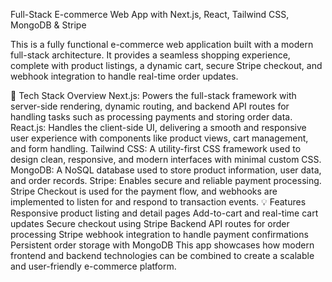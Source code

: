 Full-Stack E-commerce Web App with Next.js, React, Tailwind CSS, MongoDB & Stripe

This is a fully functional e-commerce web application built with a modern full-stack architecture. It provides a seamless shopping experience, complete with product listings, a dynamic cart, secure Stripe checkout, and webhook integration to handle real-time order updates.

🔧 Tech Stack Overview
Next.js: Powers the full-stack framework with server-side rendering, dynamic routing, and backend API routes for handling tasks such as processing payments and storing order data.
React.js: Handles the client-side UI, delivering a smooth and responsive user experience with components like product views, cart management, and form handling.
Tailwind CSS: A utility-first CSS framework used to design clean, responsive, and modern interfaces with minimal custom CSS.
MongoDB: A NoSQL database used to store product information, user data, and order records.
Stripe: Enables secure and reliable payment processing. Stripe Checkout is used for the payment flow, and webhooks are implemented to listen for and respond to transaction events.
💡 Features
Responsive product listing and detail pages
Add-to-cart and real-time cart updates
Secure checkout using Stripe
Backend API routes for order processing
Stripe webhook integration to handle payment confirmations
Persistent order storage with MongoDB
This app showcases how modern frontend and backend technologies can be combined to create a scalable and user-friendly e-commerce platform.